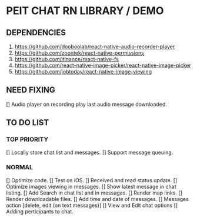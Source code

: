 # PEIT CHAT RN LIBRARY / DEMO
## DEPENDENCIES
1. https://github.com/dooboolab/react-native-audio-recorder-player
2. https://github.com/zoontek/react-native-permissions
3. https://github.com/itinance/react-native-fs
4. https://github.com/react-native-image-picker/react-native-image-picker
5. https://github.com/jobtoday/react-native-image-viewing

## NEED FIXING
[] Audio player on recording play last audio message downloaded.

## TO DO LIST
### TOP PRIORITY
[] Locally store chat list and messages.
[] Support message queuing.

### NORMAL
[] Optimize code.
[] Test on iOS.
[] Received and read status update.
[] Optimize images viewing in messages.
[] Show latest message in chat listing.
[] Add Search in chat list and in messages.
[] Render map links.
[] Render downloadable files.
[] Add time and date of messages.
[] Messages action [delete, edit (on text messages)]
[] View and Edit chat options
[] Adding perticipants to chat.
